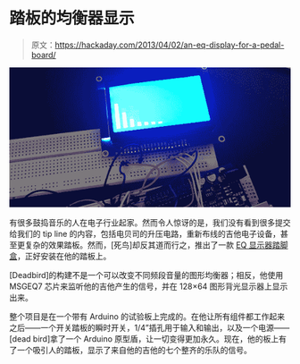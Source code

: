 # 踏板的均衡器显示

> 原文：<https://hackaday.com/2013/04/02/an-eq-display-for-a-pedal-board/>

![EQ](img/3f97edf5afe4cafad6a62d868da75110.png)

有很多鼓捣音乐的人在电子行业起家。然而令人惊讶的是，我们没有看到很多提交给我们的 tip line 的内容，包括电贝司的升压电路，重新布线的吉他电子设备，甚至更复杂的效果踏板。然而，[死鸟]却反其道而行之，推出了一款 [EQ 显示器踏脚盒](http://deadbird.fr/index.php?p=671)，正好安装在他的踏板上。

[Deadbird]的构建不是一个可以改变不同频段音量的图形均衡器；相反，他使用 MSGEQ7 芯片来监听他的吉他产生的信号，并在 128×64 图形背光显示器上显示出来。

整个项目是在一个带有 Arduino 的试验板上完成的。在他让所有组件都工作起来之后——一个开关踏板的瞬时开关，1/4”插孔用于输入和输出，以及一个电源——[dead bird]拿了一个 Arduino 原型盾，让一切变得更加永久。现在，他的板上有了一个吸引人的踏板，显示了来自他的吉他的七个整齐的乐队的信号。